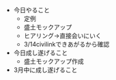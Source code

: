 - 今日やること
	- 定例
	- 盛土モックアップ
	- ヒアリング→直接会いにいく
	- 3/14civilinkできあがるから確認
- 今日成し遂げること
	- 盛土モックアップ作成
- 3月中に成し遂げること